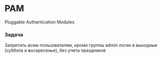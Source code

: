 # PAM
Pluggable Authentication Modules


### Задача
Запретить всем пользователям, кроме группы admin логин в выходные (суббота и воскресенье), без учета праздников
